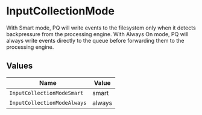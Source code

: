# InputCollectionMode

With Smart mode, PQ will write events to the filesystem only when it detects backpressure from the processing engine. With Always On mode, PQ will always write events directly to the queue before forwarding them to the processing engine.


## Values

| Name                        | Value                       |
| --------------------------- | --------------------------- |
| `InputCollectionModeSmart`  | smart                       |
| `InputCollectionModeAlways` | always                      |